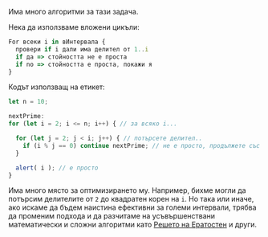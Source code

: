 Има много алгоритми за тази задача.

Нека да използваме вложени цикъли:

```js
For всеки i in вИнтервала {
  провери if i дали има делител от 1..i
  if да => стойността не е проста
  if no => стойността е проста, покажи я
}
```

Кодът използващ на етикет:

```js run
let n = 10;

nextPrime:
for (let i = 2; i <= n; i++) { // за всяко i...

  for (let j = 2; j < i; j++) { // потърсете делител..
    if (i % j == 0) continue nextPrime; // не е просто, продължете със следващия i
  }

  alert( i ); // е просто
}
```

Има много място за оптимизирането му. Например, бихме могли да потърсим делителите от `2` до квадратен корен на `i`. Но така или иначе, ако искаме да бъдем наистина ефективни за големи интервали, трябва да променим подхода и да разчитаме на усъвършенствани математически и сложни алгоритми като [Решето на Ератостен](https://bg.wikipedia.org/wiki/%D0%A0%D0%B5%D1%88%D0%B5%D1%82%D0%BE_%D0%BD%D0%B0_%D0%95%D1%80%D0%B0%D1%82%D0%BE%D1%81%D1%82%D0%B5%D0%BD) и други.
